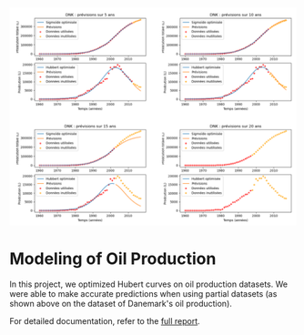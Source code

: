 ![Previsions](previsions.png)
# Modeling of Oil Production
In this project, we optimized Hubert curves on oil production datasets. We were able to make accurate predictions when using partial datasets (as shown above on the dataset of Danemark's oil production).

For detailed documentation, refer to the [full report](RAPPORT_YoanTHOMAS_AyaKROUSSA_MelvinCERBA.pdf).